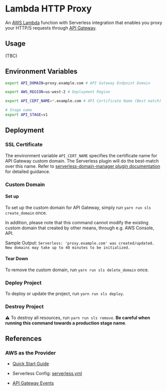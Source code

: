 # Lambda HTTP Proxy

An [AWS Lambda](https://aws.amazon.com/lambda/) function with Serverless integration that enables you proxy your HTTP/S requests through [API Gateway](https://aws.amazon.com/api-gateway/).

## Usage

(TBC)

## Environment Variables

```bash
export API_DOMAIN=proxy.example.com # API Gateway Endpoint Domain

export AWS_REGION=us-west-2 # Deployment Region

export API_CERT_NAME=*.example.com # API Certificate Name (Best match)

# Stage name
export API_STAGE=v1
```

## Deployment

### SSL Certificate

The environment variable `API_CERT_NAME` specifies the certificate name for API Gateway custom domain. The Serverless plugin will do the best-match over this name. Refer to [serverless-domain-manager plugin documentation](https://github.com/amplify-education/serverless-domain-manager) for detailed guidance.

### Custom Domain

#### Set up

To set up the custom domain for API Gateway, simply run `yarn run sls create_domain` once.

In addition, please note that this command cannot modify the existing custom domain that created by other means, through e.g. AWS Console, API.

Sample Output:
`
Serverless: 'proxy.example.com' was created/updated. New domains may take up to 40 minutes to be initialized.
`

#### Tear Down

To remove the custom domain, run `yarn run sls delete_domain` once.

### Deploy Project

To deploy or update the project, run `yarn run sls deploy`.

### Destroy Project

:warning: To destroy all resources, run `yarn run sls remove`. **Be careful when running this command towards a production stage name**.

## References

### AWS as the Provider

- [Quick Start Guide](https://serverless.com/framework/docs/providers/aws/guide/quick-start/)

- Serverless Config: [serverless.yml](https://serverless.com/framework/docs/providers/aws/guide/serverless.yml)

- [API Gateway Events](https://serverless.com/framework/docs/providers/aws/events/apigateway)